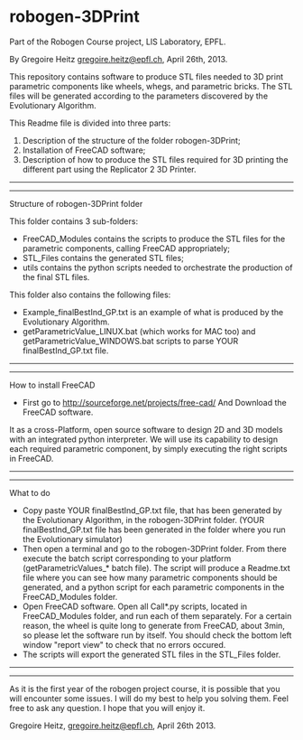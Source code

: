 robogen-3DPrint
===============
Part of the Robogen Course project, LIS Laboratory, EPFL.

By Gregoire Heitz <gregoire.heitz@epfl.ch>, April 26th, 2013.

This repository contains software to produce STL files needed to 3D print parametric components like 
wheels, whegs, and parametric bricks.
The STL files will be generated according to the parameters discovered by the Evolutionary Algorithm.

This Readme file is divided into three parts:
1) Description of the structure of the folder robogen-3DPrint;
2) Installation of FreeCAD software;
3) Description of how to produce the STL files required for 3D printing the different part 
using the Replicator 2 3D Printer.

-----------------------------------------------------------------------------------
-----------------------------------------------------------------------------------

Structure of robogen-3DPrint folder

This folder contains 3 sub-folders:
- FreeCAD_Modules contains the scripts to produce the STL files for the parametric components, calling FreeCAD appropriately;
- STL_Files contains the generated STL files;
- utils contains the python scripts needed to orchestrate the production of the final STL files.

This folder also contains the following files:
- Example_finalBestInd_GP.txt is an example of what is produced by the Evolutionary Algorithm. 
- getParametricValue_LINUX.bat (which works for MAC too) and getParametricValue_WINDOWS.bat scripts to parse YOUR finalBestInd_GP.txt file.

-------------------------------------------------------------------------------------
-------------------------------------------------------------------------------------

How to install FreeCAD

- First go to http://sourceforge.net/projects/free-cad/
And Download the FreeCAD software.

It as a cross-Platform, open source software to design 2D and 3D models with an integrated python interpreter. 
We will use its capability to design each required parametric component, by simply executing the right scripts in FreeCAD.

-------------------------------------------------------------------------------------
-------------------------------------------------------------------------------------

What to do

- Copy paste YOUR finalBestInd_GP.txt file, that has been generated by the Evolutionary Algorithm, 
  in the robogen-3DPrint folder. (YOUR finalBestInd_GP.txt file has been generated in the folder where you run the Evolutionary simulator)
- Then open a terminal and go to the robogen-3DPrint folder. From there execute the batch script corresponding to your platform (getParametricValues_* batch file).
  The script will produce a Readme.txt file where you can see how many parametric components should be generated,
  and a python script for each parametric components in the FreeCAD_Modules folder.
- Open FreeCAD software. Open all Call*.py scripts, located in FreeCAD_Modules folder, and run each of them separately.
For a certain reason, the wheel is quite long to generate from FreeCAD, about 3min, so please let the software run by itself.
You should check the bottom left window "report view" to check that no errors occured.
- The scripts will export the generated STL files in the STL_Files folder.

-------------------------------------------------------------------------------------
-------------------------------------------------------------------------------------

As it is the first year of the robogen project course, it is possible that you will encounter some issues. 
I will do my best to help you solving them. Feel free to ask any question.
I hope that you will enjoy it.

Gregoire Heitz, <gregoire.heitz@epfl.ch>, April 26th 2013.
